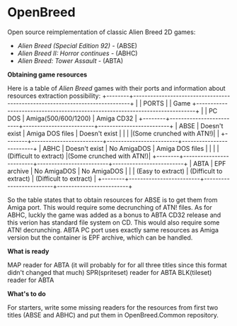 # OpenBreed
Open source reimplementation of classic Alien Breed 2D games:
 - *Alien Breed (Special Edition 92)* - (ABSE)
 - *Alien Breed II: Horror continues* - (ABHC)
 - *Alien Breed: Tower Assault* - (ABTA)
 
 **Obtaining game resources**
 
Here is a table of *Alien Breed* games with their ports and information about resources extraction possibility:
+--------+-----------------------------------------------------------------------------+
|        |                                    PORTS                                    |
|  Game  +-----------------------------------------------------------------------------+
|        |        PC DOS           |   Amiga(500/600/1200)   |       Amiga CD32        |
+--------+-------------------------+-------------------------+-------------------------+
|  ABSE  |     Doesn't exist       |      Amiga DOS files    |      Doesn't exist      |
|        |                         |(Some crunched with ATN!)|                         |
+--------+-------------------------+-------------------------+-------------------------+
|  ABHC  |     Doesn't exist       |       No AmigaDOS       |      Amiga DOS files    |
|        |                         |  (Difficult to extract) |(Some crunched with ATN!)|
+--------+-------------------------+-------------------------+-------------------------+
|  ABTA  |     EPF archive         |       No AmigaDOS       |       No AmigaDOS       |
|        |  (Easy to extract)      |  (Difficult to extract) |  (Difficult to extract) |
+--------+-------------------------+-------------------------+-------------------------+

So the table states that to obtain resources for ABSE is to get them from Amiga port. This would require some decrunching of ATN! files.
As for ABHC, luckly the game was added as a bonus to ABTA CD32 release and this verion has standard file system on CD.  This would also require some ATN! decrunching.
ABTA PC port uses exactly same resources as Amiga version but the container is EPF archive, which can be handled.

**What is ready**

MAP reader for ABTA (it will probably for for all three titles since this format didn't changed that much)
SPR(spriteset) reader for ABTA
BLK(tileset) reader for ABTA

**What's to do**

For starters, write some missing readers for the resources from first two titles (ABSE and ABHC) and put them in OpenBreed.Common repository.
